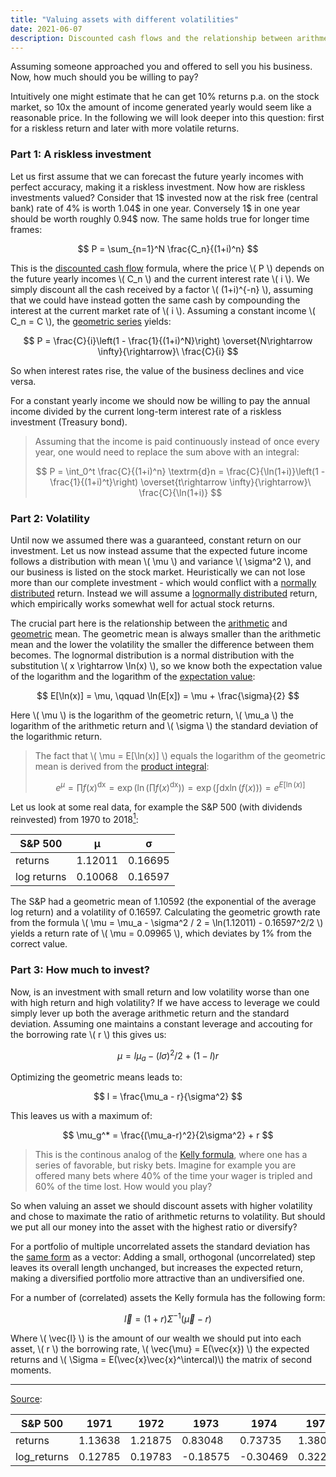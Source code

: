 ```yaml
---
title: "Valuing assets with different volatilities"
date: 2021-06-07
description: Discounted cash flows and the relationship between arithmetic and geometric mean of a lognormal distribution
---
```


Assuming someone approached you and offered to sell you his business. Now, how much should you be willing to pay?

Intuitively one might estimate that he can get 10% returns p.a. on the stock market, so 10x the amount of income generated yearly would seem like a reasonable price. In the following we will look deeper into this question: first for a riskless return and later with more volatile returns.

### Part 1: A riskless investment

Let us first assume that we can forecast the future yearly incomes with perfect accuracy, making it a riskless investment. Now how are riskless investments valued? Consider that 1$ invested now at the risk free (central bank) rate of 4% is worth 1.04$ in one year. Conversely 1$ in one year should be worth roughly 0.94$ now. The same holds true for longer time frames:

$$
  P = \sum_{n=1}^N \frac{C_n}{(1+i)^n}
$$

This is the [discounted cash flow](https://en.wikipedia.org/wiki/Discounted_cash_flow) formula, where the price \\( P \\) depends on the future yearly incomes \\( C_n \\) and the current interest rate \\( i \\). We simply discount all the cash received by a factor \\( (1+i)^{-n} \\), assuming that we could have instead gotten the same cash by compounding the interest at the current market rate of \\( i \\). Assuming a constant income \\( C_n = C \\), the [geometric series](https://en.wikipedia.org/wiki/Geometric_series) yields:

$$
  P = \frac{C}{i}\left(1 - \frac{1}{(1+i)^N}\right) \overset{N\rightarrow \infty}{\rightarrow}\ \frac{C}{i}
$$

So when interest rates rise, the value of the business declines and vice versa.

For a constant yearly income we should now be willing to pay the annual income divided by the current long-term interest rate of a riskless investment (Treasury bond).

> Assuming that the income is paid continuously instead of once every year, one would need to replace the sum above with an integral:
>
> $$ P = \int_0^t \frac{C}{(1+i)^n} \textrm{d}n = \frac{C}{\ln(1+i)}\left(1 - \frac{1}{(1+i)^t}\right) \overset{t\rightarrow \infty}{\rightarrow}\ \frac{C}{\ln(1+i)} $$
>

### Part 2: Volatility

Until now we assumed there was a guaranteed, constant return on our investment. Let us now instead assume that the expected future income follows a distribution with mean \\( \mu \\) and variance \\( \sigma^2 \\), and our business is listed on the stock market. Heuristically we can not lose more than our complete investment - which would conflict with a [normally distributed](https://en.wikipedia.org/wiki/Normal_distribution) return. Instead we will assume a [lognormally distributed](https://en.wikipedia.org/wiki/Log-normal_distribution) return, which empirically works somewhat well for actual stock returns.

The crucial part here is the relationship between the [arithmetic](https://en.wikipedia.org/wiki/Arithmetic_mean) and [geometric](https://en.wikipedia.org/wiki/Geometric_mean) mean. The geometric mean is always smaller than the arithmetic mean and the lower the volatility the smaller the difference between them becomes. The lognormal distribution is a normal distribution with the substitution  \\( x \rightarrow \ln(x) \\), so we know both the expectation value of the logarithm and the logarithm of the [expectation value](https://en.wikipedia.org/wiki/Log-normal_distribution#Arithmetic_moments):

$$
  E[\ln(x)] = \mu, \qquad \ln(E[x]) = \mu + \frac{\sigma}{2}
$$

Here \\( \mu \\) is the logarithm of the geometric return, \\( \mu_a \\) the logarithm of the arithmetic return and \\( \sigma \\) the standard deviation of the logarithmic return.

> The fact that \\( \mu = E[\ln(x)] \\) equals the logarithm of the geometric mean is derived from the [product integral](https://en.wikipedia.org/wiki/Product_integral#Type_II:_geometric_integral):
> 
> $$ e^\mu = \prod f(x)^{\textrm{dx}} = \exp\left(\ln\left(\prod f(x)^{\textrm{dx}}\right)\right) = \exp\left(\int \textrm{dx} \ln(f(x)) \right) = e^{E[\ln(x)]} $$
>

Let us look at some real data, for example the S&P 500 (with dividends reinvested) from 1970 to 2018<a title="Data" href="#data"><sup>1</sup></a>:

| S&P 500     | μ       | σ       |
|-------------|---------|---------|
| returns     | 1.12011 | 0.16695 |
| log returns | 0.10068 | 0.16597 |

The S&P had a geometric mean of 1.10592 (the exponential of the average log return) and a volatility of 0.16597. Calculating the geometric growth rate from the formula \\( \mu = \mu_a - \sigma^2 / 2 = \ln(1.12011) - 0.16597^2/2 \\)  yields a return rate of  \\( \mu = 0.09965 \\), which deviates by 1% from the correct value.

### Part 3: How much to invest?

Now, is an investment with small return and low volatility worse than one with high return and high volatility? If we have access to leverage we could simply lever up both the average arithmetic return and the standard deviation. Assuming one maintains a constant leverage and accouting for the borrowing rate \\( r \\) this gives us:

$$
  \mu = l \mu_a - (l\sigma)^2/2 + (1 - l)r
$$

Optimizing the geometric means leads to:

$$
  l = \frac{\mu_a - r}{\sigma^2}
$$

This leaves us with a maximum of:

$$
  \mu_g^* = \frac{(\mu_a-r)^2}{2\sigma^2} + r
$$

> This is the continous analog of the [Kelly formula](https://en.wikipedia.org/wiki/Kelly_criterion), where one has a series of favorable, but risky bets.
> Imagine for example you are offered many bets where 40% of the time your wager is tripled and 60% of the time lost. How would you play?

So when valuing an asset we should discount assets with higher volatility and chose to maximate the ratio of arithmetic returns to volatility. But should we put all our money into the asset with the highest ratio or diversify?

For a portfolio of multiple uncorrelated assets the standard deviation has the [same form](https://en.wikipedia.org/wiki/Propagation_of_uncertainty#Example_formulae) as a vector: Adding a small, orthogonal (uncorrelated) step leaves its overall length unchanged, but increases the expected return, making a diversified portfolio more attractive than an undiversified one.

For a number of (correlated) assets the Kelly formula has the following form:

$$
  \vec{l} = (1+r)\Sigma^{-1} (\vec{\mu} - r)
$$

Where \\( \vec{l} \\) is the amount of our wealth we should put into each asset, \\( r \\) the borrowing rate, \\( \vec{\mu} = E(\vec{x}) \\) the expected returns and \\( \Sigma = E(\vec{x}\vec{x}^\intercal)\\) the matrix of second moments.

___
<a id="data" href="https://datahub.io/core/s-and-p-500">Source</a>:
<table><thead><tr><th>S&amp;P 500</th><th>1971</th><th>1972</th><th>1973</th><th>1974</th><th>1975</th><th>1976</th><th>1977</th><th>1978</th><th>1979</th><th>1980</th><th>1981</th><th>1982</th><th>1983</th><th>1984</th><th>1985</th><th>1986</th><th>1987</th><th>1988</th><th>1989</th><th>1990</th><th>1991</th><th>1992</th><th>1993</th><th>1994</th><th>1995</th><th>1996</th><th>1997</th><th>1998</th><th>1999</th><th>2000</th><th>2001</th><th>2002</th><th>2003</th><th>2004</th><th>2005</th><th>2006</th><th>2007</th><th>2008</th><th>2009</th><th>2010</th><th>2011</th><th>2012</th><th>2013</th><th>2014</th><th>2015</th><th>2016</th><th>2017</th><th>μ</th><th>σ</th></tr></thead><tbody><tr><td>returns</td><td>1.13638</td><td>1.21875</td><td>0.83048</td><td>0.73735</td><td>1.38063</td><td>1.22471</td><td>0.93529</td><td>1.07670</td><td>1.18021</td><td>1.30147</td><td>0.97334</td><td>1.19073</td><td>1.23127</td><td>1.04603</td><td>1.31337</td><td>1.24101</td><td>0.99828</td><td>1.18744</td><td>1.30187</td><td>0.97557</td><td>1.22065</td><td>1.15488</td><td>1.09935</td><td>1.00406</td><td>1.38454</td><td>1.23561</td><td>1.31796</td><td>1.25506</td><td>1.21569</td><td>0.94235</td><td>0.87161</td><td>0.79777</td><td>1.22264</td><td>1.12801</td><td>1.07059</td><td>1.14250</td><td>1.06288</td><td>0.60684</td><td>1.30113</td><td>1.14014</td><td>1.02062</td><td>1.16769</td><td>1.29718</td><td>1.15845</td><td>1.02003</td><td>1.11716</td><td>1.20911</td><td>1.12011</td><td>0.16695</td></tr><tr><td>log_returns</td><td>0.12785</td><td>0.19783</td><td>-0.18575</td><td>-0.30469</td><td>0.32254</td><td>0.20270</td><td>-0.06690</td><td>0.07390</td><td>0.16569</td><td>0.26349</td><td>-0.02702</td><td>0.17456</td><td>0.20805</td><td>0.04500</td><td>0.27260</td><td>0.21593</td><td>-0.00172</td><td>0.17180</td><td>0.26380</td><td>-0.02473</td><td>0.19938</td><td>0.14399</td><td>0.09472</td><td>0.00405</td><td>0.32537</td><td>0.21157</td><td>0.27608</td><td>0.22718</td><td>0.19531</td><td>-0.05937</td><td>-0.13741</td><td>-0.22593</td><td>0.20102</td><td>0.12046</td><td>0.06821</td><td>0.13322</td><td>0.06098</td><td>-0.49949</td><td>0.26324</td><td>0.13115</td><td>0.02041</td><td>0.15503</td><td>0.26019</td><td>0.14708</td><td>0.01983</td><td>0.11079</td><td>0.18989</td><td>0.10068</td><td>0.16597</td></tr></tbody></table>
